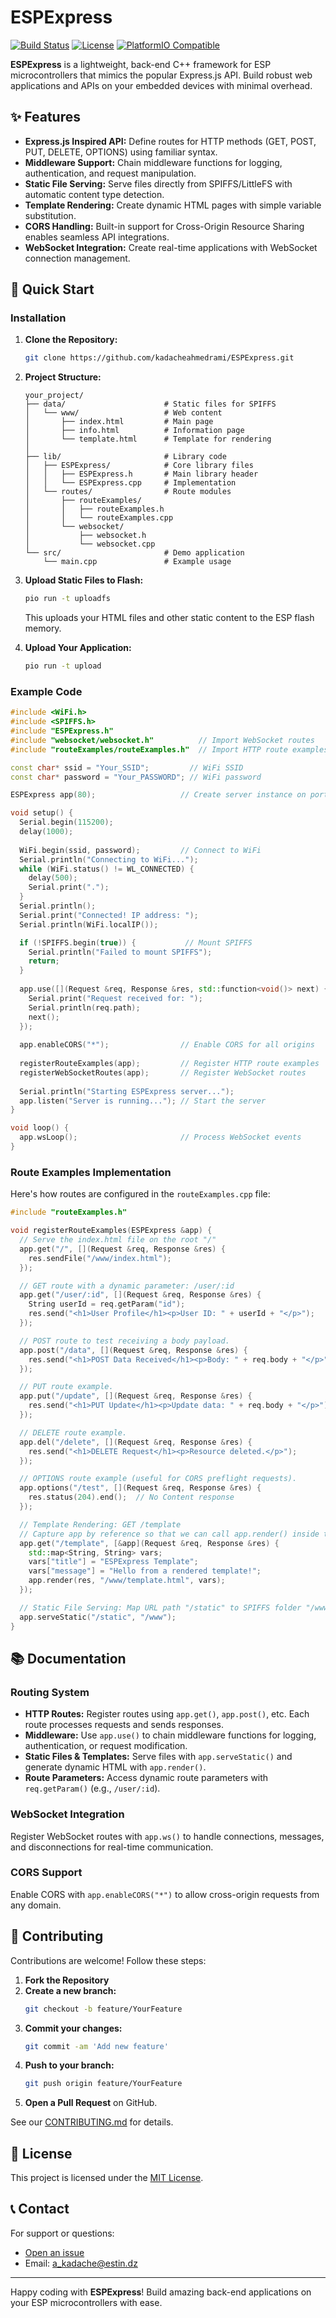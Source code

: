 # ESPExpress

[![Build Status](https://img.shields.io/badge/build-passing-brightgreen)](https://github.com/kadacheahmedrami/ESPExpress)
[![License](https://img.shields.io/badge/License-MIT-blue.svg)](LICENSE)
[![PlatformIO Compatible](https://img.shields.io/badge/PlatformIO-compatible-brightgreen)](https://platformio.org)

**ESPExpress** is a lightweight, back-end C++ framework for ESP microcontrollers that mimics the popular Express.js API. Build robust web applications and APIs on your embedded devices with minimal overhead.

## ✨ Features

- **Express.js Inspired API:** Define routes for HTTP methods (GET, POST, PUT, DELETE, OPTIONS) using familiar syntax.
- **Middleware Support:** Chain middleware functions for logging, authentication, and request manipulation.
- **Static File Serving:** Serve files directly from SPIFFS/LittleFS with automatic content type detection.
- **Template Rendering:** Create dynamic HTML pages with simple variable substitution.
- **CORS Handling:** Built-in support for Cross-Origin Resource Sharing enables seamless API integrations.
- **WebSocket Integration:** Create real-time applications with WebSocket connection management.

## 🚀 Quick Start

### Installation

1. **Clone the Repository:**
   ```bash
   git clone https://github.com/kadacheahmedrami/ESPExpress.git
   ```

2. **Project Structure:**
   ```
   your_project/
   ├── data/                      # Static files for SPIFFS
   │   └── www/                   # Web content
   │       ├── index.html         # Main page
   │       ├── info.html          # Information page
   │       └── template.html      # Template for rendering
   │
   ├── lib/                       # Library code
   │   ├── ESPExpress/            # Core library files
   │   │   ├── ESPExpress.h       # Main library header
   │   │   └── ESPExpress.cpp     # Implementation
   │   └── routes/                # Route modules
   │       ├── routeExamples/
   │       │   ├── routeExamples.h
   │       │   └── routeExamples.cpp
   │       └── websocket/
   │           ├── websocket.h
   │           └── websocket.cpp
   └── src/                       # Demo application
       └── main.cpp               # Example usage
   ```

3. **Upload Static Files to Flash:**
   ```bash
   pio run -t uploadfs
   ```
   This uploads your HTML files and other static content to the ESP flash memory.

4. **Upload Your Application:**
   ```bash
   pio run -t upload
   ```

### Example Code

```cpp
#include <WiFi.h>
#include <SPIFFS.h>
#include "ESPExpress.h"
#include "websocket/websocket.h"          // Import WebSocket routes
#include "routeExamples/routeExamples.h"  // Import HTTP route examples

const char* ssid = "Your_SSID";         // WiFi SSID
const char* password = "Your_PASSWORD"; // WiFi password

ESPExpress app(80);                   // Create server instance on port 80

void setup() {
  Serial.begin(115200);
  delay(1000);
  
  WiFi.begin(ssid, password);         // Connect to WiFi
  Serial.println("Connecting to WiFi...");
  while (WiFi.status() != WL_CONNECTED) {
    delay(500);
    Serial.print(".");
  }
  Serial.println();
  Serial.print("Connected! IP address: "); 
  Serial.println(WiFi.localIP());

  if (!SPIFFS.begin(true)) {           // Mount SPIFFS
    Serial.println("Failed to mount SPIFFS");
    return;
  }
  
  app.use([](Request &req, Response &res, std::function<void()> next) { // Log request path
    Serial.print("Request received for: "); 
    Serial.println(req.path); 
    next();
  });
  
  app.enableCORS("*");                // Enable CORS for all origins
  
  registerRouteExamples(app);         // Register HTTP route examples
  registerWebSocketRoutes(app);       // Register WebSocket routes
  
  Serial.println("Starting ESPExpress server...");
  app.listen("Server is running..."); // Start the server
}

void loop() {
  app.wsLoop();                       // Process WebSocket events
}
```

### Route Examples Implementation

Here's how routes are configured in the `routeExamples.cpp` file:

```cpp
#include "routeExamples.h"

void registerRouteExamples(ESPExpress &app) {
  // Serve the index.html file on the root "/"
  app.get("/", [](Request &req, Response &res) {
    res.sendFile("/www/index.html");
  });

  // GET route with a dynamic parameter: /user/:id
  app.get("/user/:id", [](Request &req, Response &res) {
    String userId = req.getParam("id");
    res.send("<h1>User Profile</h1><p>User ID: " + userId + "</p>");
  });

  // POST route to test receiving a body payload.
  app.post("/data", [](Request &req, Response &res) {
    res.send("<h1>POST Data Received</h1><p>Body: " + req.body + "</p>");
  });

  // PUT route example.
  app.put("/update", [](Request &req, Response &res) {
    res.send("<h1>PUT Update</h1><p>Update data: " + req.body + "</p>");
  });

  // DELETE route example.
  app.del("/delete", [](Request &req, Response &res) {
    res.send("<h1>DELETE Request</h1><p>Resource deleted.</p>");
  });

  // OPTIONS route example (useful for CORS preflight requests).
  app.options("/test", [](Request &req, Response &res) {
    res.status(204).end();  // No Content response
  });

  // Template Rendering: GET /template
  // Capture app by reference so that we can call app.render() inside the lambda.
  app.get("/template", [&app](Request &req, Response &res) {
    std::map<String, String> vars;
    vars["title"] = "ESPExpress Template";
    vars["message"] = "Hello from a rendered template!";
    app.render(res, "/www/template.html", vars);
  });

  // Static File Serving: Map URL path "/static" to SPIFFS folder "/www"
  app.serveStatic("/static", "/www");
}
```

## 📚 Documentation

### Routing System

- **HTTP Routes:** Register routes using `app.get()`, `app.post()`, etc. Each route processes requests and sends responses.
- **Middleware:** Use `app.use()` to chain middleware functions for logging, authentication, or request modification.
- **Static Files & Templates:** Serve files with `app.serveStatic()` and generate dynamic HTML with `app.render()`.
- **Route Parameters:** Access dynamic route parameters with `req.getParam()` (e.g., `/user/:id`).

### WebSocket Integration

Register WebSocket routes with `app.ws()` to handle connections, messages, and disconnections for real-time communication.

### CORS Support

Enable CORS with `app.enableCORS("*")` to allow cross-origin requests from any domain.

## 🤝 Contributing

Contributions are welcome! Follow these steps:

1. **Fork the Repository**
2. **Create a new branch:**
   ```bash
   git checkout -b feature/YourFeature
   ```
3. **Commit your changes:**
   ```bash
   git commit -am 'Add new feature'
   ```
4. **Push to your branch:**
   ```bash
   git push origin feature/YourFeature
   ```
5. **Open a Pull Request** on GitHub.

See our [CONTRIBUTING.md](https://github.com/kadacheahmedrami/ESPExpress/blob/main/CONTRIBUTING.md) for details.

## 📝 License

This project is licensed under the [MIT License](LICENSE).

## 📞 Contact

For support or questions:
- [Open an issue](https://github.com/kadacheahmedrami/ESPExpress/issues)
- Email: [a_kadache@estin.dz](mailto:a_kadache@estin.dz)

---

Happy coding with **ESPExpress**! Build amazing back-end applications on your ESP microcontrollers with ease.